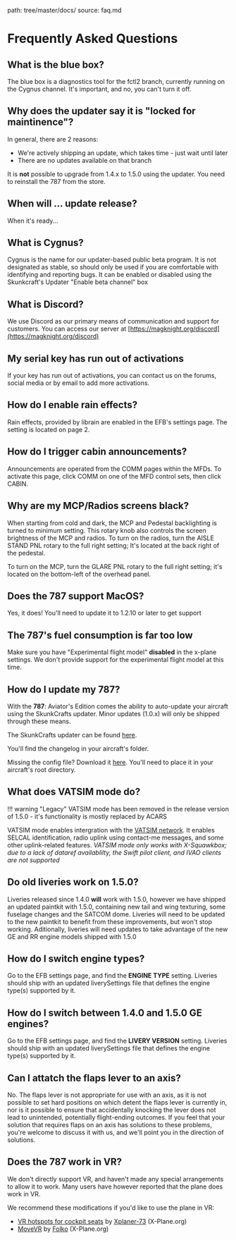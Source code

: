 path: tree/master/docs/
source: faq.md

# Frequently Asked Questions
## What is the blue box?
The blue box is a diagnostics tool for the fctl2 branch, currently running on the Cygnus channel. It's important, and no, you can't turn it off.

## Why does the updater say it is "locked for maintinence"?
In general, there are 2 reasons:

* We're actively shipping an update, which takes time - just wait until later
* There are no updates available on that branch

It is **not** possible to upgrade from 1.4.x to 1.5.0 using the updater. You need to reinstall the 787 from the store.

## When will ... update release?
When it's ready...

## What is Cygnus?
Cygnus is the name for our updater-based public beta program. It is not designated as stable, so should only be used if you are comfortable with identifying and reporting bugs. It can be enabled or disabled using the Skunkcraft's Updater "Enable beta channel" box

## What is Discord?
We use Discord as our primary means of communication and support for customers. You can access our server at [https://magknight.org/discord](https://magknight.org/discord)

## My serial key has run out of activations
If your key has run out of activations, you can contact us on the forums, social media or by email to add more activations.

## How do I enable rain effects?
Rain effects, provided by librain are enabled in the EFB's settings page. The setting is located on page 2.

## How do I trigger cabin announcements?
Announcements are operated from the COMM pages within the MFDs. To activate this page, click COMM on one of the MFD control sets, then click CABIN. 

## Why are my MCP/Radios screens black?
When starting from cold and dark, the MCP and Pedestal backlighting is turned to minimum setting. This rotary knob also controls the screen brightness of the MCP and radios. 
To turn on the radios, turn the AISLE STAND PNL rotary to the full right setting; It's located at the back right of the pedestal.

To turn on the MCP, turn the GLARE PNL rotary to the full right setting; it's located on the bottom-left of the overhead panel.

## Does the 787 support MacOS?
Yes, it does! You'll need to update it to 1.2.10 or later to get support

## The 787's fuel consumption is far too low
Make sure you have "Experimental flight model" **disabled** in the x-plane settings. We don't provide support for the experimental flight model at this time.


## How do I update my 787?
With the **787**: Aviator's Edition comes the ability to auto-update your aircraft using the SkunkCrafts updater. Minor updates (1.0.x) will only be shipped through these means.

The SkunkCrafts updater can be found [here](https://forums.x-plane.org/index.php?/forums/topic/144828-updater-download-page-v22-available/).

You'll find the changelog in your aircraft's folder.

Missing the config file? Download it [here](https://docs.magknight.org/img/skunkcrafts_updater.zip). You'll need to place it in your aircraft's root directory.

## What does VATSIM mode do?

!!! warning "Legacy"
    VATSIM mode has been removed in the release version of 1.5.0 - it's functionality is mostly replaced by ACARS

VATSIM mode enables intergration with the [VATSIM network](https://vatsim.net). It enables SELCAL identification, radio uplink using contact-me messages, and some other uplink-related features. *VATSIM mode only works with X-Squawkbox; due to a lack of dataref availablilty, the Swift pilot client, and IVAO clients are not supported*

## Do old liveries work on 1.5.0?
Liveries released since 1.4.0 **will** work with 1.5.0, however we have shipped an updated paintkit with 1.5.0, containing new tail and wing texturing, some fuselage changes and the SATCOM dome. Liveries will need to be updated to the new paintkit to benefit from these improvements, but won't stop working. Aditionally, liveries will need updates to take advantage of the new GE and RR engine models shipped with 1.5.0

## How do I switch engine types?
Go to the EFB settings page, and find the **ENGINE TYPE** setting. Liveries should ship with an updated liverySettings file that defines the engine type(s) supported by it.

## How do I switch between 1.4.0 and 1.5.0 GE engines?
Go to the EFB settings page, and find the **LIVERY VERSION** setting. Liveries should ship with an updated liverySettings file that defines the engine type(s) supported by it.

## Can I attatch the flaps lever to an axis?
No. The flaps lever is not appropriate for use with an axis, as it is not possible to set hard positions on which detent the flaps lever is currently in, nor is it possible to ensure that accidentally knocking the lever does not lead to unintended, potentially flight-ending outcomes. If you feel that your solution that requires flaps on an axis has solutions to these problems, you're welcome to discuss it with us, and we'll point you in the direction of solutions. 

## Does the 787 work in VR?
We don't directly support VR, and haven't made any special arrangements to allow it to work. Many users have however reported that the plane does work in VR.

We recommend these modifications if you'd like to use the plane in VR:

*   [VR hotspots for cockpit seats](https://forums.x-plane.org/index.php?/forums/topic/172655-vr-hotspots-for-cockpit-seats/) by [Xplaner-73](https://forums.x-plane.org/index.php?/profile/428045-xplaner73/&wr=eyJhcHAiOiJmb3J1bXMiLCJtb2R1bGUiOiJmb3J1bXMtY29tbWVudCIsImlkXzEiOjE3MjY1NSwiaWRfMiI6MTYwMjY4OX0=) (X-Plane.org)
*   [MoveVR](https://forums.x-plane.org/index.php?/files/file/44809-movevr-move-external-windows-into-x-plane-even-into-vr/) by [Folko](https://forums.x-plane.org/index.php?/profile/215470-folko/&wr=eyJhcHAiOiJkb3dubG9hZHMiLCJtb2R1bGUiOiJkb3dubG9hZHMiLCJpZF8xIjo0NDgwOX0=) (X-Plane.org)
